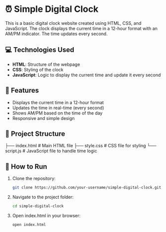 # ⏰ Simple Digital Clock

This is a basic digital clock website created using HTML, CSS, and JavaScript. The clock displays the current time in a 12-hour format with an AM/PM indicator. The time updates every second.

## 💻 Technologies Used

- **HTML**: Structure of the webpage
- **CSS**: Styling of the clock
- **JavaScript**: Logic to display the current time and update it every second

## 🌟 Features

- Displays the current time in a 12-hour format
- Updates the time in real-time (every second)
- Shows AM/PM based on the time of the day
- Responsive and simple design

## 📂 Project Structure

├── index.html # Main HTML file ├── style.css # CSS file for styling └── script.js # JavaScript file to handle time logic

## 🚀 How to Run

1. Clone the repository:

   ```bash
   git clone https://github.com/your-username/simple-digital-clock.git
2. Navigate to the project folder:

   ```bash
   cd simple-digital-clock
3. Open index.html in your browser:

   ```bash
   open index.html
